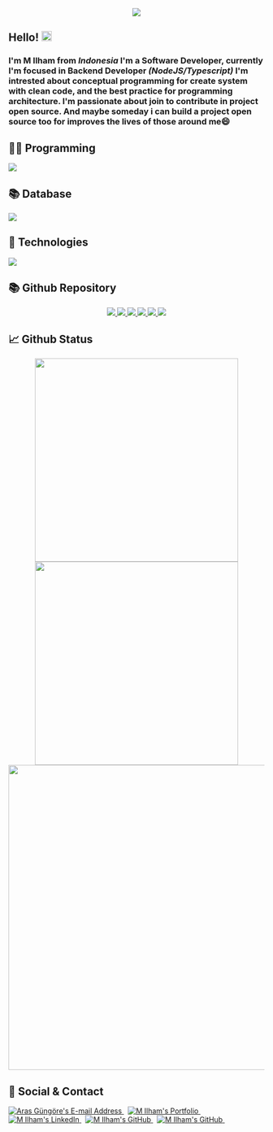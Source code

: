 <p align="center">
<img src="https://readme-typing-svg.herokuapp.com/?font=Pacifico&size=40&color=70a5fd&width=670&height=100&duration=9000&center=true&lines=Welcome%20to%20My%20Github%20Profile!%20%F0%9F%91%8B">

<h2>Hello! <img src="https://user-images.githubusercontent.com/43292234/179925738-4df11b89-1924-4d3d-82b5-3a197ac4f031.gif" width="20" /></h2>
<h3>I'm M Ilham from <i>Indonesia</i> I'm a Software Developer, currently I'm focused in Backend Developer <i>(NodeJS/Typescript)</i> I'm intrested about conceptual programming for create system with clean code, and the best practice for programming architecture. I'm passionate about join to contribute in project open source. And maybe someday i can build a project open source too for improves the lives of those around me😄</h3>

<h2>👨‍💻 Programming</h2>
<img src='https://skillicons.dev/icons?i=js,ts,nodejs,express,nestjs,php,cs,dotnet'>

<h2>📚 Database</h2>
<img src='https://skillicons.dev/icons?i=mongodb,mysql,sqlite'>

<h2>🔧 Technologies</h2>
<img src='https://skillicons.dev/icons?i=git,github,linux,docker,azure'>

<h2>📚 Github Repository</h2>
<p align="center">
  <a href="https://github.com/dhianica/rebell">
    <img src="https://github-readme-stats-git-masterrstaa-rickstaa.vercel.app/api/pin/?username=dhianica&repo=rebell&theme=vision-friendly-dark&hide_border=true&border_radius=0">
  </a>
  <a href="https://github.com/dhianica/rebell-utils">
    <img src="https://github-readme-stats-git-masterrstaa-rickstaa.vercel.app/api/pin/?username=dhianica&repo=rebell-utils&theme=vision-friendly-dark&hide_border=true&border_radius=0">
  </a>
  <a href="https://github.com/dhianica/microservice-k8s-first-app">
    <img src="https://github-readme-stats-git-masterrstaa-rickstaa.vercel.app/api/pin/?username=dhianica&repo=microservice-k8s-first-app&theme=vision-friendly-dark&hide_border=true&border_radius=0">
  </a>
  <a href="https://github.com/dhianica/nodejs-rabbitmq">
    <img src="https://github-readme-stats-git-masterrstaa-rickstaa.vercel.app/api/pin/?username=dhianica&repo=nodejs-rabbitmq&theme=vision-friendly-dark&hide_border=true&border_radius=0">
  </a>
  <a href="https://github.com/dhianica/nodejs-socket">
    <img src="https://github-readme-stats-git-masterrstaa-rickstaa.vercel.app/api/pin/?username=dhianica&repo=nodejs-socket&theme=vision-friendly-dark&hide_border=true&border_radius=0">
  </a>
  <a href="https://github.com/dhianica/cluster-nodejs">
    <img src="https://github-readme-stats-git-masterrstaa-rickstaa.vercel.app/api/pin/?username=dhianica&repo=cluster-nodejs&theme=vision-friendly-dark&hide_border=true&border_radius=0">
  </a>
 

<h2>📈 Github Status</h2>
<p align="center">
<img src="https://github-readme-stats-git-masterrstaa-rickstaa.vercel.app/api?username=dhianica&show_icons=true&theme=vision-friendly-dark&include_all_commits=true&count_private=true&hide_border=true&border_radius=0" width="400" heigh="220">
<img src="https://github-readme-streak-stats.herokuapp.com?user=dhianica&theme=neon-dark&hide_border=true&border_radius=0&date_format=M%20j%5B%2C%20Y%5D&sideLabels=FFFFFF&currStreakLabel=FFB000&dates=785EF0&sideNums=FFB000&currStreakNum=FFB000&ring=DD1D1D&stroke=00000000&background=0000000" width="400" heigh="220">
<img src="https://github-readme-stats-git-masterrstaa-rickstaa.vercel.app/api/top-langs/?username=dhianica&layout=compact&theme=vision-friendly-dark&card_width=700&hide=html,css,blade,php&hide_border=true&border_radius=0" width="600" heigh="220">



<h2>📇 Social & Contact</h2>
<div align="left">
  <a href="mailto:muchammad.ilham@outlook.com" target="_blank" rel="noreferrer"> <img alt="Aras Güngöre's E-mail Address" src="https://img.shields.io/badge/E&#8209;mail-D14836?style=for-the-badge&logo=gmail&logoColor=white" /> </a>
  &nbsp;
  <a href="https://github.com/dhianica" target="_blank" rel="noreferrer"> <img alt="M Ilham's Portfolio" src="https://img.shields.io/badge/Portfolio-08203A?style=for-the-badge&logo=About.me&logoColor=white" /> </a>
  &nbsp;
  <a href="https://linkedin.com/in/muchammad-ilham-33440b155" target="_blank" rel="noreferrer"> <img alt="M Ilham's LinkedIn" src="https://img.shields.io/badge/LinkedIn-0077B5?style=for-the-badge&logo=linkedin&logoColor=white" /> </a>
  &nbsp;
  <a href="https://github.com/arasgungore" target="_blank" rel="noreferrer"> <img alt="M Ilham's GitHub" src="https://img.shields.io/badge/GitHub-100000?style=for-the-badge&logo=github&logoColor=white" /> </a>
  &nbsp;
  <a href="https://twitter.com/mcilhm" target="_blank" rel="noreferrer"> <img alt="M Ilham's GitHub" src="https://img.shields.io/badge/Twitter-0077B5?style=for-the-badge&logo=twitter&logoColor=white" /> </a>
  &nbsp;
</div>
